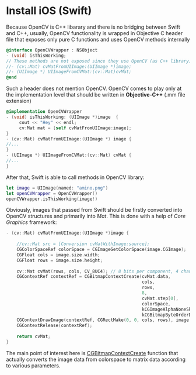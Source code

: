 # Install iOS (Swift)

Because OpenCV is C++ libarary and there is no bridging between Swift and C++, usually, OpenCV functionality is wrapped in Objective C header file that exposes only pure C functions and uses OpenCV methods internally
``` Objective-C
@interface OpenCVWrapper : NSObject
- (void) isThisWorking;
// These methods are not exposed since they use OpenCV (as C++ library)
//- (cv::Mat) cvMatFromUIImage:(UIImage *)image;
//- (UIImage *) UIImageFromCVMat:(cv::Mat)cvMat;
@end
```
Such a header does not mention OpenCV. OpenCV comes to play only at the implementation level that should be written in **Objective-C++** (.mm file extension)
``` Objective-C++
@implementation OpenCVWrapper
- (void) isThisWorking: (UIImage *)image  {
     cout << "Hey" << endl;
     cv:Mat mat = [self cvMatFromUIImage:image];
}
- (cv::Mat) cvMatFromUIImage:(UIImage *) image {
//...
}
- (UIImage *) UIImageFromCVMat:(cv::Mat) cvMat {
//...
}
```
After that, Swift is able to call methods in OpenCV library:
``` Swift
let image = UIImage(named: "amino.png")
let openCVWrapper = OpenCVWrapper()
openCVWrapper.isThisWorking(image!)
```

Obviously, images that passed from Swift should be firstly converted into OpenCV structures and primarily into *Mat*. This is done with a help of *Core Graphics* framework:
``` Objective-C++
- (cv::Mat) cvMatFromUIImage:(UIImage *)image {
    
    //cv::Mat src = [Conversion cvMatWithImage:source];
    CGColorSpaceRef colorSpace = CGImageGetColorSpace(image.CGImage);
    CGFloat cols = image.size.width;
    CGFloat rows = image.size.height;
    
    cv::Mat cvMat(rows, cols, CV_8UC4); // 8 bits per component, 4 channels (color channels + alpha)
    CGContextRef contextRef = CGBitmapContextCreate(cvMat.data,                 // Pointer to  data
                                                    cols,                       // Width of bitmap
                                                    rows,                       // Height of bitmap
                                                    8,                          // Bits per component
                                                    cvMat.step[0],              // Bytes per row
                                                    colorSpace,                 // Colorspace
                                                    kCGImageAlphaNoneSkipLast |
                                                    kCGBitmapByteOrderDefault); // Bitmap info flags
    CGContextDrawImage(contextRef, CGRectMake(0, 0, cols, rows), image.CGImage);
    CGContextRelease(contextRef);
    
    return cvMat;
}
```
The main point of interest here is [CGBitmapContextCreate](https://developer.apple.com/documentation/coregraphics/1455939-cgbitmapcontextcreate?language=objc) function that actually converts the image data from colorspace to matrix data according to various parameters.
